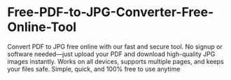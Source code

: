 # Free-PDF-to-JPG-Converter-Free-Online-Tool
Convert PDF to JPG free online with our fast and secure tool. No signup or software needed—just upload your PDF and download high-quality JPG images instantly. Works on all devices, supports multiple pages, and keeps your files safe. Simple, quick, and 100% free to use anytime
